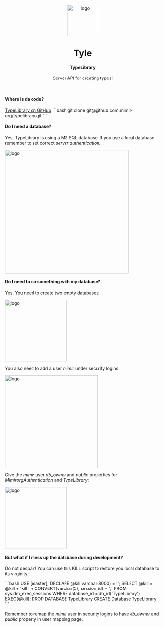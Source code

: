 <div align="center">
  <img src="/images/library.png" alt="logo" width="100" height="auto" />
  <h1>Tyle</h1>
  <h4>TypeLibrary</h4>
  <p>Server API for creating types!</p>
</div>

<br />

<h4>Where is da code?</h4>
<a href="https://github.com/mimir-org/typelibrary">TypeLibrary on GitHub</a>
```bash
git clone git@github.com:mimir-org/typelibrary.git
```

<h4>Do I need a database?</h4>
<p>Yes. TypeLibrary is using a MS SQL database. If you use a local database remember to set correct <i>server authentication</i>.</p>  
<img src="/images/SqlDbProperty.png" alt="logo" width="400" height="auto" />

<h4>Do I need to do something with my database?</h4>
<p>Yes. You need to create two empty databases:<p>
<img src="/images/SqlDatabases.png" alt="logo" width="200" height="auto" />
<p>You also need to add a user <i>mimir</i> under security logins:</p>
<img src="/images/SqlMimirUser.png" alt="logo" width="300" height="auto" />
<p>Give the <i>mimir</i> user <i>db_owner</i> and <i>public</i> properties for <i>MimirorgAuthentication</i> and <i>TypeLibrary</i>:</p>
<img src="/images/SqlMimirMapping.png" alt="logo" width="200" height="auto" />

<h4>But what if I mess up the database during development?</h4>
<p>Do not despair! You can use this KILL script to restore you local database to its virginity:</p>
```bash
USE [master];
DECLARE @kill varchar(8000) = '';
SELECT @kill = @kill + 'kill ' + CONVERT(varchar(5), session_id) + ';'
FROM sys.dm_exec_sessions
WHERE database_id = db_id('TypeLibrary')
EXEC(@kill);
DROP DATABASE TypeLibrary
CREATE Database TypeLibrary
```
<p>Remember to remap the <i>mimir</i> user in security logins to have <i>db_owner</i> and <i>public</i> property in user mapping page.</p>
